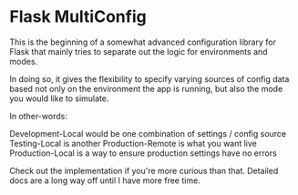 Flask MultiConfig
=============

This is the beginning of a somewhat advanced configuration library for Flask
that mainly tries to separate out the logic for environments and modes.

In doing so, it gives the flexibility to specify varying sources of config
data based not only on the environment the app is running, but also the mode
you would like to simulate.

In other-words:

Development-Local would be one combination of settings / config source
Testing-Local is another
Production-Remote is what you want live
Production-Local is a way to ensure production settings have no errors

Check out the implementation if you're more curious than that. Detailed docs
are a long way off until I have more free time.